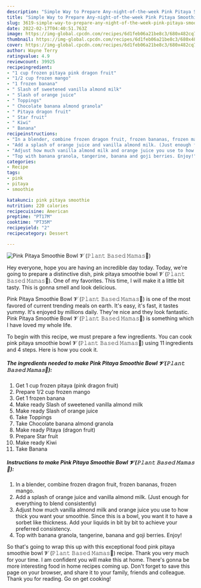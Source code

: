 ```yaml
---
description: "Simple Way to Prepare Any-night-of-the-week Pink Pitaya Smoothie Bowl 𝓥 (𝙿𝚕𝚊𝚗𝚝 𝙱𝚊𝚜𝚎𝚍 𝙼𝚊𝚖𝚊𝚜🌿)"
title: "Simple Way to Prepare Any-night-of-the-week Pink Pitaya Smoothie Bowl 𝓥 (𝙿𝚕𝚊𝚗𝚝 𝙱𝚊𝚜𝚎𝚍 𝙼𝚊𝚖𝚊𝚜🌿)"
slug: 3619-simple-way-to-prepare-any-night-of-the-week-pink-pitaya-smoothie-bowl
date: 2022-02-17T04:40:51.763Z
image: https://img-global.cpcdn.com/recipes/6d1feb06a21be8c3/680x482cq70/pink-pitaya-smoothie-bowl-𝓥-𝙿𝚕𝚊𝚗𝚝-𝙱𝚊𝚜𝚎𝚍-𝙼𝚊𝚖𝚊𝚜-recipe-main-photo.jpg
thumbnail: https://img-global.cpcdn.com/recipes/6d1feb06a21be8c3/680x482cq70/pink-pitaya-smoothie-bowl-𝓥-𝙿𝚕𝚊𝚗𝚝-𝙱𝚊𝚜𝚎𝚍-𝙼𝚊𝚖𝚊𝚜-recipe-main-photo.jpg
cover: https://img-global.cpcdn.com/recipes/6d1feb06a21be8c3/680x482cq70/pink-pitaya-smoothie-bowl-𝓥-𝙿𝚕𝚊𝚗𝚝-𝙱𝚊𝚜𝚎𝚍-𝙼𝚊𝚖𝚊𝚜-recipe-main-photo.jpg
author: Wayne Terry
ratingvalue: 4.9
reviewcount: 39925
recipeingredient:
- "1 cup frozen pitaya pink dragon fruit"
- "1/2 cup frozen mango"
- "1 frozen banana"
- " Slash of sweetened vanilla almond milk"
- " Slash of orange juice"
- " Toppings"
- " Chocolate banana almond granola"
- " Pitaya dragon fruit"
- " Star fruit"
- " Kiwi"
- " Banana"
recipeinstructions:
- "In a blender, combine frozen dragon fruit, frozen bananas, frozen mango."
- "Add a splash of orange juice and vanilla almond milk. (Just enough for everything to blend consistently)"
- "Adjust how much vanilla almond milk and orange juice you use to how thick you want your smoothie. Since this is a bowl, you want it to have a sorbet like thickness. Add your liquids in bit by bit to achieve your preferred consistency."
- "Top with banana granola, tangerine, banana and goji berries. Enjoy!"
categories:
- Recipe
tags:
- pink
- pitaya
- smoothie

katakunci: pink pitaya smoothie 
nutrition: 220 calories
recipecuisine: American
preptime: "PT17M"
cooktime: "PT35M"
recipeyield: "2"
recipecategory: Dessert

---
```



![Pink Pitaya Smoothie Bowl 𝓥 (𝙿𝚕𝚊𝚗𝚝 𝙱𝚊𝚜𝚎𝚍 𝙼𝚊𝚖𝚊𝚜🌿)](https://img-global.cpcdn.com/recipes/6d1feb06a21be8c3/680x482cq70/pink-pitaya-smoothie-bowl-𝓥-𝙿𝚕𝚊𝚗𝚝-𝙱𝚊𝚜𝚎𝚍-𝙼𝚊𝚖𝚊𝚜-recipe-main-photo.jpg)

Hey everyone, hope you are having an incredible day today. Today, we're going to prepare a distinctive dish, pink pitaya smoothie bowl 𝓥 (𝙿𝚕𝚊𝚗𝚝 𝙱𝚊𝚜𝚎𝚍 𝙼𝚊𝚖𝚊𝚜🌿). One of my favorites. This time, I will make it a little bit tasty. This is gonna smell and look delicious.



Pink Pitaya Smoothie Bowl 𝓥 (𝙿𝚕𝚊𝚗𝚝 𝙱𝚊𝚜𝚎𝚍 𝙼𝚊𝚖𝚊𝚜🌿) is one of the most favored of current trending meals on earth. It's easy, it's fast, it tastes yummy. It's enjoyed by millions daily. They're nice and they look fantastic. Pink Pitaya Smoothie Bowl 𝓥 (𝙿𝚕𝚊𝚗𝚝 𝙱𝚊𝚜𝚎𝚍 𝙼𝚊𝚖𝚊𝚜🌿) is something which I have loved my whole life.


To begin with this recipe, we must prepare a few ingredients. You can cook pink pitaya smoothie bowl 𝓥 (𝙿𝚕𝚊𝚗𝚝 𝙱𝚊𝚜𝚎𝚍 𝙼𝚊𝚖𝚊𝚜🌿) using 11 ingredients and 4 steps. Here is how you cook it.

<!--inarticleads1-->

##### The ingredients needed to make Pink Pitaya Smoothie Bowl 𝓥 (𝙿𝚕𝚊𝚗𝚝 𝙱𝚊𝚜𝚎𝚍 𝙼𝚊𝚖𝚊𝚜🌿):

1. Get 1 cup frozen pitaya (pink dragon fruit)
1. Prepare 1/2 cup frozen mango
1. Get 1 frozen banana
1. Make ready  Slash of sweetened vanilla almond milk
1. Make ready  Slash of orange juice
1. Take  Toppings
1. Take  Chocolate banana almond granola
1. Make ready  Pitaya (dragon fruit)
1. Prepare  Star fruit
1. Make ready  Kiwi
1. Take  Banana




<!--inarticleads2-->

##### Instructions to make Pink Pitaya Smoothie Bowl 𝓥 (𝙿𝚕𝚊𝚗𝚝 𝙱𝚊𝚜𝚎𝚍 𝙼𝚊𝚖𝚊𝚜🌿):

1. In a blender, combine frozen dragon fruit, frozen bananas, frozen mango.
1. Add a splash of orange juice and vanilla almond milk. (Just enough for everything to blend consistently)
1. Adjust how much vanilla almond milk and orange juice you use to how thick you want your smoothie. Since this is a bowl, you want it to have a sorbet like thickness. Add your liquids in bit by bit to achieve your preferred consistency.
1. Top with banana granola, tangerine, banana and goji berries. Enjoy!




So that's going to wrap this up with this exceptional food pink pitaya smoothie bowl 𝓥 (𝙿𝚕𝚊𝚗𝚝 𝙱𝚊𝚜𝚎𝚍 𝙼𝚊𝚖𝚊𝚜🌿) recipe. Thank you very much for your time. I am confident you will make this at home. There's gonna be more interesting food in home recipes coming up. Don't forget to save this page on your browser, and share it to your family, friends and colleague. Thank you for reading. Go on get cooking!
